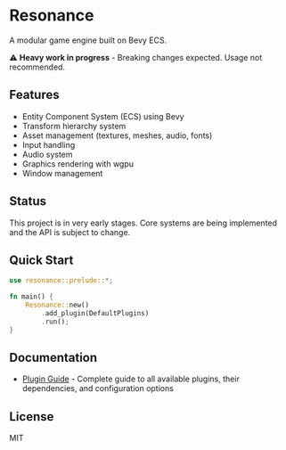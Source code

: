 # Resonance

A modular game engine built on Bevy ECS.

⚠️ **Heavy work in progress** - Breaking changes expected. Usage not recommended.

## Features

- Entity Component System (ECS) using Bevy
- Transform hierarchy system
- Asset management (textures, meshes, audio, fonts)
- Input handling
- Audio system
- Graphics rendering with wgpu
- Window management

## Status

This project is in very early stages. Core systems are being implemented and the API is subject to change.

## Quick Start

```rust
use resonance::prelude::*;

fn main() {
    Resonance::new()
        .add_plugin(DefaultPlugins)
        .run();
}
```

## Documentation

- [Plugin Guide](docs/plugins.md) - Complete guide to all available plugins, their dependencies, and configuration options

## License

MIT
